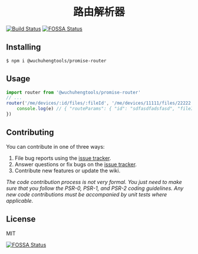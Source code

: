 <h1 align="center"> 路由解析器 </h1>

[![Build Status](https://travis-ci.org/wuchuhengtools/promise-router.svg?branch=master)](https://travis-ci.org/wuchuhengtools/promise-router)
[![FOSSA Status](https://app.fossa.com/api/projects/git%2Bgithub.com%2Fwuchuhengtools%2Fpromise-router.svg?type=shield)](https://app.fossa.com/projects/git%2Bgithub.com%2Fwuchuhengtools%2Fpromise-router?ref=badge_shield)

## Installing

```shell
$ npm i @wuchuhengtools/promise-router
```

## Usage

``` typescript
import router from '@wuchuhengtools/promise-router'
// ...
router('/me/devices/:id/files/:fileId', '/me/devices/11111/files/22222').then(e => {
    console.log(e) // { "routeParams": { "id": "sdfasdfadsfasd", "fileId": "22222" } 
})
```
## Contributing

You can contribute in one of three ways:

1. File bug reports using the [issue tracker](https://github.com/wuchuhengtools/promise-router/issues).
2. Answer questions or fix bugs on the [issue tracker](https://github.com/wuchuhengtools/promise-router/issues).
3. Contribute new features or update the wiki.

_The code contribution process is not very formal. You just need to make sure that you follow the PSR-0, PSR-1, and PSR-2 coding guidelines. Any new code contributions must be accompanied by unit tests where applicable._

## License

MIT

[![FOSSA Status](https://app.fossa.com/api/projects/git%2Bgithub.com%2Fwuchuhengtools%2Fpromise-router.svg?type=large)](https://app.fossa.com/projects/git%2Bgithub.com%2Fwuchuhengtools%2Fpromise-router?ref=badge_large)